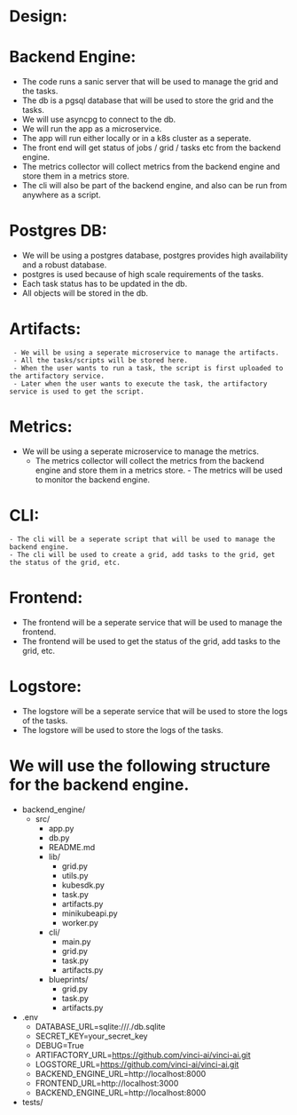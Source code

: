 # Design:
# Backend Engine:

 - The code runs a sanic server that will be used to manage the grid and the tasks.
 - The db is a pgsql database that will be used to store the grid and the tasks.
 - We will use asyncpg to connect to the db.
 - We will run the app as a microservice.
 - The app will run either locally or in a k8s cluster as a seperate.
 - The front end will get status of jobs / grid / tasks etc from the backend engine.
 - The metrics collector will collect metrics from the backend engine and store them in a metrics store.
 - The cli will also be part of the backend engine, and also can be run from anywhere as a script.

#  Postgres DB:
   - We will be using a postgres database, postgres provides high availability and a robust database.
   - postgres is used because of high scale requirements of the tasks.
   - Each task status has to be updated in the db.
   - All objects will be stored in the db.

#  Artifacts:
     - We will be using a seperate microservice to manage the artifacts.
     - All the tasks/scripts will be stored here.
     - When the user wants to run a task, the script is first uploaded to the artifactory service.
     - Later when the user wants to execute the task, the artifactory service is used to get the script.

#  Metrics:
   - We will be using a seperate microservice to manage the metrics.
     - The metrics collector will collect the metrics from the backend engine and store them in a metrics   store.
    - The metrics will be used to monitor the backend engine.

#  CLI:
    - The cli will be a seperate script that will be used to manage the backend engine.
    - The cli will be used to create a grid, add tasks to the grid, get the status of the grid, etc.

#  Frontend:
   - The frontend will be a seperate service that will be used to manage the frontend.
   - The frontend will be used to get the status of the grid, add tasks to the grid, etc.

#  Logstore:
   - The logstore will be a seperate service that will be used to store the logs of the tasks.
   - The logstore will be used to store the logs of the tasks.


# We will use the following structure for the backend engine.  

- backend_engine/
    - src/
        - app.py
        - db.py    
        - README.md
        - lib/
            - grid.py
            - utils.py
            - kubesdk.py
            - task.py
            - artifacts.py
            - minikubeapi.py
            - worker.py
        - cli/
            - main.py
            - grid.py
            - task.py
            - artifacts.py
        - blueprints/
            - grid.py
            - task.py
            - artifacts.py
- .env
    - DATABASE_URL=sqlite:///./db.sqlite
    - SECRET_KEY=your_secret_key
    - DEBUG=True
    - ARTIFACTORY_URL=https://github.com/vinci-ai/vinci-ai.git
    - LOGSTORE_URL=https://github.com/vinci-ai/vinci-ai.git
    - BACKEND_ENGINE_URL=http://localhost:8000
    - FRONTEND_URL=http://localhost:3000
    - BACKEND_ENGINE_URL=http://localhost:8000
- tests/
